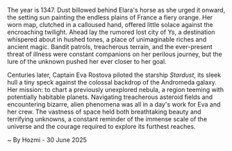 
The year is 1347.  Dust billowed behind Elara's horse as she urged it onward, the setting sun painting the endless plains of France a fiery orange.  Her worn map, clutched in a calloused hand, offered little solace against the encroaching twilight.  Ahead lay the rumored lost city of Ys, a destination whispered about in hushed tones, a place of unimaginable riches and ancient magic.  Bandit patrols, treacherous terrain, and the ever-present threat of illness were constant companions on her perilous journey, but the lure of the unknown pushed her ever closer to her goal.

Centuries later, Captain Eva Rostova piloted the starship *Stardust*, its sleek hull a tiny speck against the colossal backdrop of the Andromeda galaxy.  Her mission: to chart a previously unexplored nebula, a region teeming with potentially habitable planets.  Navigating treacherous asteroid fields and encountering bizarre, alien phenomena was all in a day's work for Eva and her crew.  The vastness of space held both breathtaking beauty and terrifying unknowns, a constant reminder of the immense scale of the universe and the courage required to explore its furthest reaches.

~ By Hozmi - 30 June 2025
